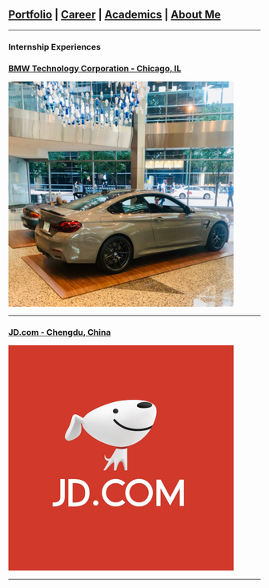 ## [Portfolio](https://yizhuowu.github.io/) | [Career](https://yizhuowu.github.io/career) | [Academics](https://yizhuowu.github.io/academics) | [About Me](https://yizhuowu.github.io/about)
---

### Internship Experiences

### [BMW Technology Corporation - Chicago, IL](/sample_page)
<img src="images/career/bmw/bmw1.jpeg" width="450" height="450"/>

---
### [JD.com - Chengdu, China](/pdf/sample_presentation.pdf)
<img src="images/career/jd/jd1.jpeg" width="450" height="450"/>


---
